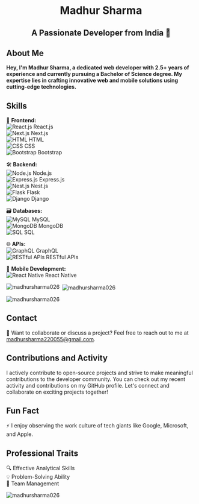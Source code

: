 <center>

# Madhur Sharma
## A Passionate Developer from India 🚀

</center>

## About Me
**Hey, I'm Madhur Sharma, a dedicated web developer with 2.5+ years of experience and currently pursuing a Bachelor of Science degree. My expertise lies in crafting innovative web and mobile solutions using cutting-edge technologies.**

## Skills
🚀 **Frontend:**  
![React.js](https://img.icons8.com/color/48/000000/react-native.png) React.js  
![Next.js](https://img.icons8.com/color/48/000000/nextjs.png) Next.js  
![HTML](https://img.icons8.com/color/48/000000/html-5.png) HTML  
![CSS](https://img.icons8.com/color/48/000000/css3.png) CSS  
![Bootstrap](https://img.icons8.com/color/48/000000/bootstrap.png) Bootstrap  

🛠️ **Backend:**  
![Node.js](https://img.icons8.com/color/48/000000/nodejs.png) Node.js  
![Express.js](https://img.icons8.com/color/48/000000/express.png) Express.js  
![Nest.js](https://img.icons8.com/color/48/000000/nestjs.png) Nest.js  
![Flask](https://img.icons8.com/color/48/000000/flask.png) Flask  
![Django](https://img.icons8.com/color/48/000000/django.png) Django  

🗃️ **Databases:**  
![MySQL](https://img.icons8.com/color/48/000000/mysql.png) MySQL  
![MongoDB](https://img.icons8.com/color/48/000000/mongodb.png) MongoDB  
![SQL](https://img.icons8.com/color/48/000000/sql.png) SQL  

🌐 **APIs:**  
![GraphQL](https://img.icons8.com/color/48/000000/graphql.png) GraphQL  
![RESTful APIs](https://img.icons8.com/color/48/000000/api-settings.png) RESTful APIs  

📱 **Mobile Development:**  
![React Native](https://img.icons8.com/color/48/000000/react-native.png) React Native  


<p><img align="left" src="https://github-readme-stats.vercel.app/api/top-langs?username=madhursharma026&show_icons=true&locale=en&layout=compact" alt="madhursharma026" /></p>

<p>&nbsp;<img align="center" src="https://github-readme-stats.vercel.app/api?username=madhursharma026&show_icons=true&locale=en" alt="madhursharma026" /></p>

<p><img align="center" src="https://github-readme-streak-stats.herokuapp.com/?user=madhursharma026&" alt="madhursharma026" /></p>

## Contact
📧 Want to collaborate or discuss a project? Feel free to reach out to me at madhursharma220055@gmail.com.

## Contributions and Activity
I actively contribute to open-source projects and strive to make meaningful contributions to the developer community. You can check out my recent activity and contributions on my GitHub profile.
Let's connect and collaborate on exciting projects together!

## Fun Fact
⚡ I enjoy observing the work culture of tech giants like Google, Microsoft, and Apple.

## Professional Traits
🔍 Effective Analytical Skills  
💡 Problem-Solving Ability  
👥 Team Management  

<p align="left"> <img src="https://komarev.com/ghpvc/?username=madhursharma026&label=Profile%20views&color=0e75b6&style=flat" alt="madhursharma026" /> </p>

